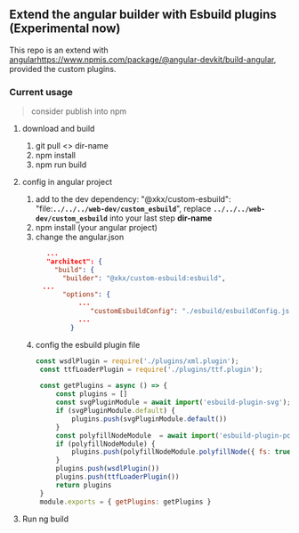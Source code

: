 ## Extend the angular builder with Esbuild plugins (Experimental now)
This repo is an extend with [angular](https://www.npmjs.com/package/@angular-devkit/build-angular)https://www.npmjs.com/package/@angular-devkit/build-angular, provided the custom plugins.

### Current usage
> consider publish into npm
1. download and build
    1.  git pull <> dir-name
    2.  npm install
    3.  npm run build

2. config in angular project

    1.  add to the dev dependency: "@xkx/custom-esbuild": "file:**`../../../web-dev/custom_esbuild`**",  replace **`../../../web-dev/custom_esbuild`** into your last step **dir-name**
    2.  npm install (your angular project)
    3.  change the angular.json
  
      ```json
            ...
            "architect": {
              "build": {
                "builder": "@xkx/custom-esbuild:esbuild",
           ...
                "options": {
                    ...
                       "customEsbuildConfig": "./esbuild/esbuildConfig.js",  (path to your customer config, currently hard code for vite-serve )
                    ...
                  }
      ```

    4. config the esbuild plugin file
       ```js
       const wsdlPlugin = require('./plugins/xml.plugin');
        const ttfLoaderPlugin = require('./plugins/ttf.plugin');
        
        const getPlugins = async () => {
            const plugins = []
            const svgPluginModule = await import('esbuild-plugin-svg');
            if (svgPluginModule.default) {
                plugins.push(svgPluginModule.default())
            }
            const polyfillNodeModule  = await import('esbuild-plugin-polyfill-node');
            if (polyfillNodeModule) {
                plugins.push(polyfillNodeModule.polyfillNode({ fs: true }))
            }
            plugins.push(wsdlPlugin())
            plugins.push(ttfLoaderPlugin())
            return plugins
        }
        module.exports = { getPlugins: getPlugins }
       ```
       

4. Run ng build

   


